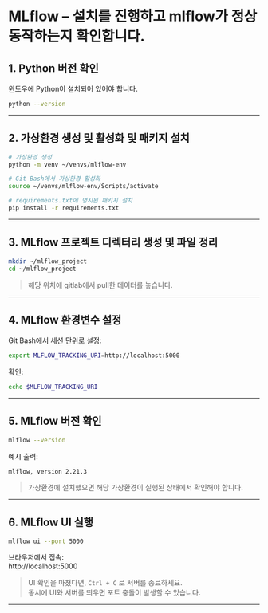 # MLflow – 설치를 진행하고 mlflow가 정상 동작하는지 확인합니다.

## 1. Python 버전 확인
윈도우에 Python이 설치되어 있어야 합니다.

```bash
python --version
```

---

## 2. 가상환경 생성 및 활성화 및 패키지 설치
```bash
# 가상환경 생성
python -m venv ~/venvs/mlflow-env

# Git Bash에서 가상환경 활성화
source ~/venvs/mlflow-env/Scripts/activate

# requirements.txt에 명시된 패키지 설치
pip install -r requirements.txt
```

---

## 3. MLflow 프로젝트 디렉터리 생성 및 파일 정리
```bash
mkdir ~/mlflow_project
cd ~/mlflow_project
```
> 해당 위치에 gitlab에서 pull한 데이터를 놓습니다.

---

## 4. MLflow 환경변수 설정
Git Bash에서 세션 단위로 설정:

```bash
export MLFLOW_TRACKING_URI=http://localhost:5000
```

확인:

```bash
echo $MLFLOW_TRACKING_URI
```

---

## 5. MLflow 버전 확인
```bash
mlflow --version
```

예시 출력:
```
mlflow, version 2.21.3
```
> 가상환경에 설치했으면 해당 가상환경이 실행된 상태에서 확인해야 합니다.
---

## 6. MLflow UI 실행
```bash
mlflow ui --port 5000
```

브라우저에서 접속:  
http://localhost:5000

> UI 확인을 마쳤다면, `Ctrl + C` 로 서버를 종료하세요.  
> 동시에 UI와 서버를 띄우면 포트 충돌이 발생할 수 있습니다.

---